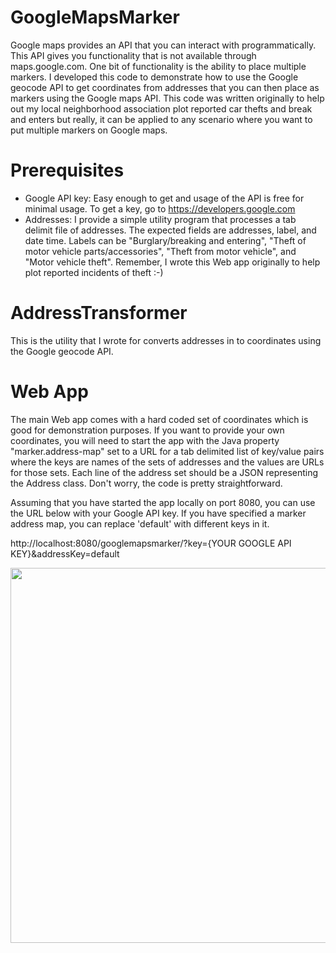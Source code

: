 GoogleMapsMarker
================

Google maps provides an API that you can interact with programmatically. This API gives you functionality that is not available through maps.google.com. One bit of functionality is the ability to place multiple markers. I developed this code to demonstrate how to use the Google geocode API to get coordinates from addresses that you can then place as markers using the Google maps API. This code was written originally to help out my local neighborhood association plot reported car thefts and break and enters but really, it can be applied to any scenario where you want to put multiple markers on Google maps.

Prerequisites
=============
* Google API key: Easy enough to get and usage of the API is free for minimal usage. To get a key, go to https://developers.google.com
* Addresses: I provide a simple utility program that processes a tab delimit file of addresses. The expected fields are addresses, label, and date time. Labels can be "Burglary/breaking and entering", "Theft of motor vehicle parts/accessories", "Theft from motor vehicle", and "Motor vehicle theft". Remember, I wrote this Web app originally to help plot reported incidents of theft :-)

AddressTransformer
==================
This is the utility that I wrote for converts addresses in to coordinates using the Google geocode API.

Web App
=======
The main Web app comes with a hard coded set of coordinates which is good for demonstration purposes. If you want to provide your own coordinates, you will need to start the app with the Java property "marker.address-map" set to a URL for a tab delimited list of key/value pairs where the keys are names of the sets of addresses and the values are URLs for those sets. Each line of the address set should be a JSON representing the Address class. Don't worry, the code is pretty straightforward.

Assuming that you have started the app locally on port 8080, you can use the URL below with your Google API key. If you have specified a marker address map, you can replace 'default' with different keys in it.

http://localhost:8080/googlemapsmarker/?key={YOUR GOOGLE API KEY}&addressKey=default

<img src="http://chrisjordan.ca.website.s3-website-us-east-1.amazonaws.com/images/blog2014/default_map.jpg" width=600/>